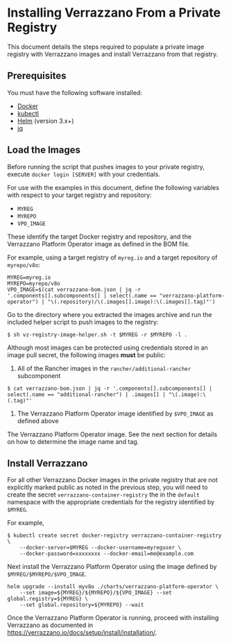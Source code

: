 # Installing Verrazzano From a Private Registry

This document details the steps required to populate a private image registry with Verrazzano images and install Verrazzano from that registry.

## Prerequisites
You must have the following software installed:

 - [Docker](https://docs.docker.com/get-docker/)
 - [kubectl](https://kubernetes.io/docs/tasks/tools/)
 - [Helm](https://helm.sh/docs/intro/install/) (version 3.x+)
 - [jq](https://github.com/stedolan/jq/wiki/Installation)

## Load the Images

Before running the script that pushes images to your private registry, execute `docker login [SERVER]` with your credentials.

For use with the examples in this document, define the following variables with respect to your target registry and repository:

* `MYREG`
* `MYREPO`
* `VPO_IMAGE`

These identify the target Docker registry and repository, and the Verrazzano Platform Operator image as defined in the
BOM file.

For example, using a target registry of `myreg.io` and a target repository of `myrepo/v8o`:

```
MYREG=myreg.io
MYREPO=myrepo/v8o
VPO_IMAGE=$(cat verrazzano-bom.json | jq -r '.components[].subcomponents[] | select(.name == "verrazzano-platform-operator") | "\(.repository)/\(.images[].image):\(.images[].tag)"')
```

Go to the directory where you extracted the images archive and run the included helper script to push images to the registry:

```
$ sh vz-registry-image-helper.sh -t $MYREG -r $MYREPO -l .
```

Although most images can be protected using credentials stored in an image pull secret, the following images **must** be public:

1. All of the Rancher images in the `rancher/additional-rancher` subcomponent
```
$ cat verrazzano-bom.json | jq -r '.components[].subcomponents[] | select(.name == "additional-rancher") | .images[] | "\(.image):\(.tag)"'
```
1. The Verrazzano Platform Operator image identified by `$VPO_IMAGE` as defined above

The Verrazzano Platform Operator image. See the next section for details on how to determine the image name and tag.

## Install Verrazzano

For all other Verrazzano Docker images in the private registry that are not explicitly marked public as noted in the
previous step, you will need to create the secret `verrazzano-container-registry` the in the `default` namespace with 
the appropriate credentials for the registry identified by `$MYREG`.

For example,

```
$ kubectl create secret docker-registry verrazzano-container-registry \  
	--docker-server=$MYREG --docker-username=myreguser \  
	--docker-password=xxxxxxxx --docker-email=me@example.com
```

Next install the Verrazzano Platform Operator using the image defined by `$MYREG/$MYREPO/$VPO_IMAGE`.  

```
helm upgrade --install myv8o ./charts/verrazzano-platform-operator \
    --set image=${MYREG}/${MYREPO}/${VPO_IMAGE} --set global.registry=${MYREG} \
    --set global.repository=${MYREPO} --wait
```

Once the Verrazzano Platform Operator is running, proceed with installing Verrazzano as documented in https://verrazzano.io/docs/setup/install/installation/.
